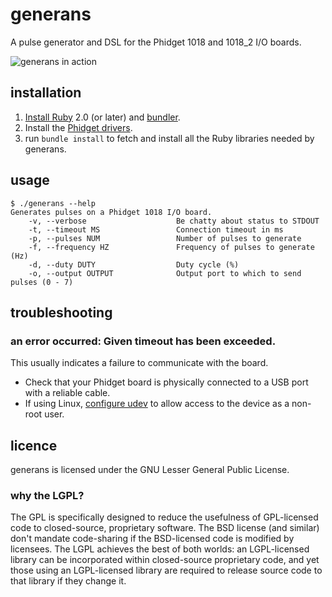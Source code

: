 <!---
Copyright (c) 2014 GreenSync Pty Ltd.

This file is part of generans.

generans is free software: you can redistribute it and/or modify
it under the terms of the GNU Lesser General Public License as published
by the Free Software Foundation, either version 3 of the License, or
(at your option) any later version.

generans is distributed in the hope that it will be useful,
but WITHOUT ANY WARRANTY; without even the implied warranty of
MERCHANTABILITY or FITNESS FOR A PARTICULAR PURPOSE.  See the
GNU General Public License for more details.

You should have received a copy of the GNU Lesser General Public License
along with generans.  If not, see <http://www.gnu.org/licenses/lgpl.html>.
--->

# generans
A pulse generator and DSL for the Phidget 1018 and 1018_2 I/O boards.

![generans in action](http://s2.postimg.org/burh3dgqh/oscilloscope_capture.png)

## installation
1. [Install Ruby](https://www.ruby-lang.org/en/installation/) 2.0 (or later) and [bundler](http://bundler.io/#getting-started).
2. Install the [Phidget drivers](http://www.phidgets.com/docs/Operating_System_Support).
3. run `bundle install` to fetch and install all the Ruby libraries needed by generans.

## usage
    $ ./generans --help
    Generates pulses on a Phidget 1018 I/O board.
        -v, --verbose                    Be chatty about status to STDOUT
        -t, --timeout MS                 Connection timeout in ms
        -p, --pulses NUM                 Number of pulses to generate
        -f, --frequency HZ               Frequency of pulses to generate (Hz)
        -d, --duty DUTY                  Duty cycle (%)
        -o, --output OUTPUT              Output port to which to send pulses (0 - 7)

## troubleshooting

### an error occurred: Given timeout has been exceeded.
This usually indicates a failure to communicate with the board.

- Check that your Phidget board is physically connected to a USB port with a reliable cable.
- If using Linux, [configure udev](http://www.phidgets.com/docs/OS_-_Linux#Setting_udev_Rules) to allow access to the device as a non-root user.

## licence
generans is licensed under the GNU Lesser General Public License.

### why the LGPL?
The GPL is specifically designed to reduce the usefulness of GPL-licensed code to closed-source, proprietary software. The BSD license (and similar) don't mandate code-sharing if the BSD-licensed code is modified by licensees. The LGPL achieves the best of both worlds: an LGPL-licensed library can be incorporated within closed-source proprietary code, and yet those using an LGPL-licensed library are required to release source code to that library if they change it.



